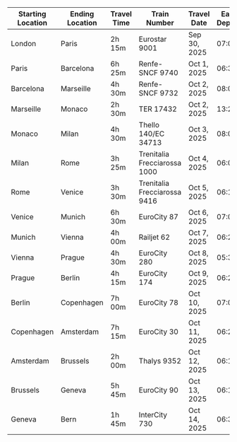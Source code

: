 | Starting Location | Ending Location | Travel Time | Train Number | Travel Date   | Earliest Departure | Website Link         |
|-------------------|-----------------|-------------|--------------|---------------|--------------------|----------------------|
| London            | Paris           | 2h 15m      | Eurostar 9001| Sep 30, 2025  | 07:01              | [London-Paris](https://www.eurail.com/en/get-inspired/trains/routes/london-paris) |
| Paris             | Barcelona       | 6h 25m      | Renfe-SNCF 9740| Oct 1, 2025   | 06:38              | [Paris-Barcelona](https://www.eurail.com/en/get-inspired/trains/routes/paris-barcelona) |
| Barcelona         | Marseille       | 4h 30m      | Renfe-SNCF 9732| Oct 2, 2025   | 08:00              | [Barcelona-Marseille](https://www.eurail.com/en/get-inspired/trains/routes/barcelona-marseille) |
| Marseille         | Monaco          | 2h 30m      | TER 17432    | Oct 2, 2025   | 13:28              | [Marseille-Monaco](https://www.eurail.com/en/get-inspired/trains/routes/marseille-monaco) |
| Monaco            | Milan           | 4h 30m      | Thello 140/EC 34713| Oct 3, 2025 | 08:00 | [Monaco-Milan](https://www.eurail.com/en/get-inspired/trains/routes/monaco-milan) |
| Milan             | Rome            | 3h 25m      | Trenitalia Frecciarossa 1000 | Oct 4, 2025 | 06:00 | [Milan-Rome](https://www.eurail.com/en/get-inspired/trains/routes/milan-rome) |
| Rome              | Venice          | 3h 30m      | Trenitalia Frecciarossa 9416 | Oct 5, 2025 | 06:15 | [Rome-Venice](https://www.eurail.com/en/get-inspired/trains/routes/rome-venice) |
| Venice            | Munich          | 6h 30m      | EuroCity 87  | Oct 6, 2025   | 07:05              | [Venice-Munich](https://www.eurail.com/en/get-inspired/trains/routes/venice-munich) |
| Munich            | Vienna          | 4h 00m      | Railjet 62   | Oct 7, 2025   | 06:23              | [Munich-Vienna](https://www.eurail.com/en/get-inspired/trains/routes/munich-vienna) |
| Vienna            | Prague          | 4h 30m      | EuroCity 280 | Oct 8, 2025   | 05:39              | [Vienna-Prague](https://www.eurail.com/en/get-inspired/trains/routes/vienna-prague) |
| Prague            | Berlin          | 4h 15m      | EuroCity 174 | Oct 9, 2025   | 06:26              | [Prague-Berlin](https://www.eurail.com/en/get-inspired/trains/routes/prague-berlin) |
| Berlin            | Copenhagen      | 7h 00m      | EuroCity 78  | Oct 10, 2025  | 07:06              | [Berlin-Copenhagen](https://www.eurail.com/en/get-inspired/trains/routes/berlin-copenhagen) |
| Copenhagen        | Amsterdam       | 7h 15m      | EuroCity 30  | Oct 11, 2025  | 06:26              | [Copenhagen-Amsterdam](https://www.eurail.com/en/get-inspired/trains/routes/copenhagen-amsterdam) |
| Amsterdam         | Brussels        | 2h 00m      | Thalys 9352  | Oct 12, 2025  | 06:15              | [Amsterdam-Brussels](https://www.eurail.com/en/get-inspired/trains/routes/amsterdam-brussels) |
| Brussels          | Geneva          | 5h 45m      | EuroCity 90  | Oct 13, 2025  | 06:17              | [Brussels-Geneva](https://www.eurail.com/en/get-inspired/trains/routes/brussels-geneva) |
| Geneva            | Bern            | 1h 45m      | InterCity 730| Oct 14, 2025  | 06:33              | [Geneva-Bern](https://www.eurail.com/en/get-inspired/trains/routes/geneva-bern) |
